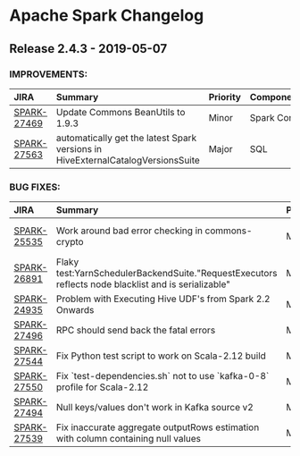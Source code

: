 
<!---
# Licensed to the Apache Software Foundation (ASF) under one
# or more contributor license agreements.  See the NOTICE file
# distributed with this work for additional information
# regarding copyright ownership.  The ASF licenses this file
# to you under the Apache License, Version 2.0 (the
# "License"); you may not use this file except in compliance
# with the License.  You may obtain a copy of the License at
#
#     http://www.apache.org/licenses/LICENSE-2.0
#
# Unless required by applicable law or agreed to in writing, software
# distributed under the License is distributed on an "AS IS" BASIS,
# WITHOUT WARRANTIES OR CONDITIONS OF ANY KIND, either express or implied.
# See the License for the specific language governing permissions and
# limitations under the License.
-->
# Apache Spark Changelog

## Release 2.4.3 - 2019-05-07



### IMPROVEMENTS:

| JIRA | Summary | Priority | Component | Reporter | Contributor |
|:---- |:---- | :--- |:---- |:---- |:---- |
| [SPARK-27469](https://issues.apache.org/jira/browse/SPARK-27469) | Update Commons BeanUtils to 1.9.3 |  Minor | Spark Core | Sean R. Owen | Sean R. Owen |
| [SPARK-27563](https://issues.apache.org/jira/browse/SPARK-27563) | automatically get the latest Spark versions in HiveExternalCatalogVersionsSuite |  Major | SQL | Wenchen Fan | Wenchen Fan |


### BUG FIXES:

| JIRA | Summary | Priority | Component | Reporter | Contributor |
|:---- |:---- | :--- |:---- |:---- |:---- |
| [SPARK-25535](https://issues.apache.org/jira/browse/SPARK-25535) | Work around bad error checking in commons-crypto |  Major | Spark Core | Marcelo Masiero Vanzin | Marcelo Masiero Vanzin |
| [SPARK-26891](https://issues.apache.org/jira/browse/SPARK-26891) | Flaky test:YarnSchedulerBackendSuite."RequestExecutors reflects node blacklist and is serializable" |  Major | Spark Core, YARN | Attila Zsolt Piros | Attila Zsolt Piros |
| [SPARK-24935](https://issues.apache.org/jira/browse/SPARK-24935) | Problem with Executing Hive UDF's from Spark 2.2 Onwards |  Major | SQL | Parth Gandhi | Parth Gandhi |
| [SPARK-27496](https://issues.apache.org/jira/browse/SPARK-27496) | RPC should send back the fatal errors |  Major | Spark Core | Shixiong Zhu | Shixiong Zhu |
| [SPARK-27544](https://issues.apache.org/jira/browse/SPARK-27544) | Fix Python test script to work on Scala-2.12 build |  Minor | PySpark, Tests | Dongjoon Hyun | Dongjoon Hyun |
| [SPARK-27550](https://issues.apache.org/jira/browse/SPARK-27550) | Fix \`test-dependencies.sh\` not to use \`kafka-0-8\` profile for Scala-2.12 |  Minor | Tests | Dongjoon Hyun | Dongjoon Hyun |
| [SPARK-27494](https://issues.apache.org/jira/browse/SPARK-27494) | Null keys/values don't work in Kafka source v2 |  Major | Structured Streaming | Shixiong Zhu | Genmao Yu |
| [SPARK-27539](https://issues.apache.org/jira/browse/SPARK-27539) | Fix inaccurate aggregate outputRows estimation with column containing null values |  Major | SQL | peng bo | peng bo |


